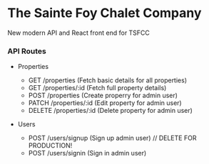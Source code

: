 # The Sainte Foy Chalet Company

New modern API and React front end for TSFCC

### API Routes

- Properties

  - GET /properties (Fetch basic details for all properties)
  - GET /properties/:id (Fetch full property details)
  - POST /properties (Create properry for admin user)
  - PATCH /properties/:id (Edit property for admin user)
  - DELETE /properties/:id (Delete property for admin user)

- Users
  - POST /users/signup (Sign up admin user) // DELETE FOR PRODUCTION!
  - POST /users/signin (Sign in admin user)
